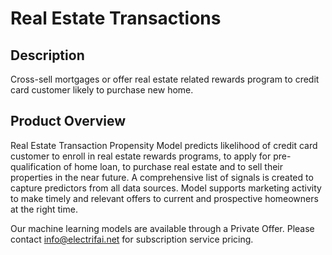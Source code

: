 # Real Estate Transactions
## Description
Cross-sell mortgages or offer real estate related rewards program to credit card customer likely to purchase new home.  

## Product Overview
Real Estate Transaction Propensity Model predicts likelihood of credit card customer to enroll in real estate rewards programs, to apply for pre-qualification of home loan, to purchase real estate and to sell their properties in the near future. A comprehensive list of signals is created to capture predictors from all data sources. Model supports marketing activity to make timely and relevant offers to current and prospective homeowners at the right time. 

Our machine learning models are available through a Private Offer. Please contact info@electrifai.net for subscription service pricing.

